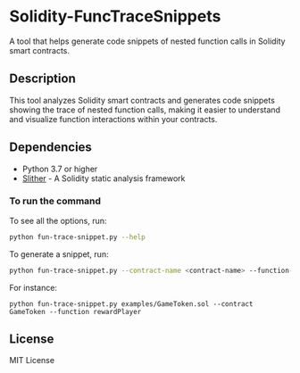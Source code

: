# Solidity-FuncTraceSnippets

A tool that helps generate code snippets of nested function calls in Solidity smart contracts.

## Description

This tool analyzes Solidity smart contracts and generates code snippets showing the trace of nested function calls, making it easier to understand and visualize function interactions within your contracts.

## Dependencies

- Python 3.7 or higher
- [Slither](https://github.com/crytic/slither) - A Solidity static analysis framework

### To run the command

To see all the options, run:
```bash
python fun-trace-snippet.py --help
```

To generate a snippet, run:

```bash
python fun-trace-snippet.py --contract-name <contract-name> --function-name <function-name>
```

For instance:

```
python fun-trace-snippet.py examples/GameToken.sol --contract GameToken --function rewardPlayer
```

## License

MIT License

